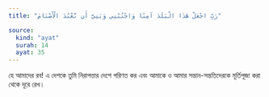 ```yaml
---
title: "رَبِّ اجْعَلْ هَٰذَا الْبَلَدَ آمِنًا وَاجْنُبْنِي وَبَنِيَّ أَن نَّعْبُدَ الْأَصْنَامَ"

source:
  kind: "ayat"
  surah: 14
  ayat: 35
---
```


হে আমাদের রব! এ দেশকে তুমি নিরাপত্তার দেশে পরিণত কর এবং আমাকে ও আমার সন্তান-সন্ততিদেরকে মূর্তিপূজা করা থেকে দূরে রেখ।
